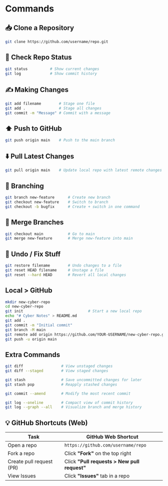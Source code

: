 # Commands

## 📥 Clone a Repository
```bash
git clone https://github.com/username/repo.git
```

## 🔄 Check Repo Status
```bash
git status          # Show current changes
git log             # Show commit history
```

## ✍️ Making Changes
```bash
git add filename        # Stage one file
git add .               # Stage all changes
git commit -m "Message" # Commit with a message
```

## ⬆️ Push to GitHub
```bash
git push origin main    # Push to the main branch
```

## ⬇️ Pull Latest Changes
```bash
git pull origin main    # Update local repo with latest remote changes
```

## 🌿 Branching
```bash
git branch new-feature      # Create new branch
git checkout new-feature    # Switch to branch
git checkout -b bugfix      # Create + switch in one command
```

## 🔀 Merge Branches
```bash
git checkout main           # Go to main
git merge new-feature       # Merge new-feature into main
```

## 🧹 Undo / Fix Stuff
```bash
git restore filename        # Undo changes to a file
git reset HEAD filename     # Unstage a file
git reset --hard HEAD       # Revert all local changes
```

## Local > GitHub
```bash
mkdir new-cyber-repo
cd new-cyber-repo
git init                             # Start a new local repo
echo "# Cyber Notes" > README.md
git add .
git commit -m "Initial commit"
git branch -M main
git remote add origin https://github.com/YOUR-USERNAME/new-cyber-repo.git
git push -u origin main
```

## Extra Commands
```bash
git diff                 # View unstaged changes
git diff --staged        # View staged changes

git stash                # Save uncommitted changes for later
git stash pop            # Reapply stashed changes

git commit --amend       # Modify the most recent commit

git log --oneline        # Compact view of commit history
git log --graph --all    # Visualize branch and merge history
```

## 💡 GitHub Shortcuts (Web)

| Task                     | GitHub Web Shortcut                                 |
|--------------------------|-----------------------------------------------------|
| Open a repo              | `https://github.com/username/repo`                 |
| Fork a repo              | Click **"Fork"** on the top right                  |
| Create pull request (PR) | Click **"Pull requests > New pull request"**       |
| View Issues              | Click **"Issues"** tab in a repo                   |
